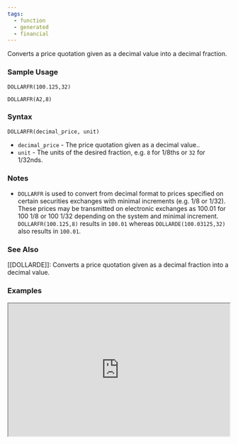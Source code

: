 ```yaml
---
tags:
  - function
  - generated
  - financial
---
```


Converts a price quotation given as a decimal value into a decimal fraction.

### Sample Usage

`DOLLARFR(100.125,32)`

`DOLLARFR(A2,8)`

### Syntax

`DOLLARFR(decimal_price, unit)`

* `decimal_price` - The price quotation given as a decimal value..
* `unit` - The units of the desired fraction, e.g. `8` for 1/8ths or `32` for 1/32nds.

### Notes

* `DOLLARFR` is used to convert from decimal format to prices specified on certain securities exchanges with minimal increments (e.g. 1/8 or 1/32). These prices may be transmitted on electronic exchanges as 100.01 for 100 1/8 or 100 1/32 depending on the system and minimal increment. `DOLLARFR(100.125,8)` results in `100.01` whereas `DOLLARDE(100.03125,32)` also results in `100.01`.

### See Also

[[DOLLARDE]]: Converts a price quotation given as a decimal fraction into a decimal value.

### Examples

<iframe height="300" src="https://docs.google.com/spreadsheet/pub?key=0As3tAuweYU9QdFVPVmYxWmEyZy1BNVpnU0d1VGY0VlE&amp;output=html" width="500"></iframe>